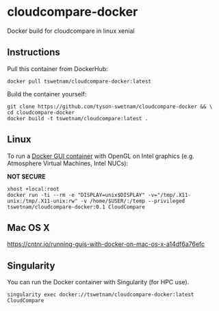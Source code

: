 # cloudcompare-docker

Docker build for cloudcompare in linux xenial

## Instructions

Pull this container from DockerHub:

```
docker pull tswetnam/cloudcompare-docker:latest
```

Build the container yourself:

```
git clone https://github.com/tyson-swetnam/cloudcompare-docker && \
cd cloudcompare-docker
docker build -t tswetnam/cloudcompare:latest .
```

## Linux

To run a [Docker GUI container](http://wiki.ros.org/docker/Tutorials/GUI#The_simple_way) with OpenGL on Intel graphics (e.g. Atmosphere Virtual Machines, Intel NUCs):

**NOT SECURE**

```
xhost +local:root
docker run -ti --rm -e "DISPLAY=unix$DISPLAY" -v="/tmp/.X11-unix:/tmp/.X11-unix:rw" -v /home/$USER/:/temp --privileged tswetnam/cloudcompare-docker:0.1 CloudCompare
```

## Mac OS X

https://cntnr.io/running-guis-with-docker-on-mac-os-x-a14df6a76efc 

## Singularity

You can run the Docker container with Singularity (for HPC use).

```
singularity exec docker://tswetnam/cloudcompare-docker:latest CloudCompare
```
